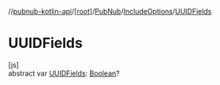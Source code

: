 //[pubnub-kotlin-api](../../../../index.md)/[[root]](../../index.md)/[PubNub](../index.md)/[IncludeOptions](index.md)/[UUIDFields](-u-u-i-d-fields.md)

# UUIDFields

[js]\
abstract var [UUIDFields](-u-u-i-d-fields.md): [Boolean](https://kotlinlang.org/api/core/kotlin-stdlib/kotlin/-boolean/index.html)?
